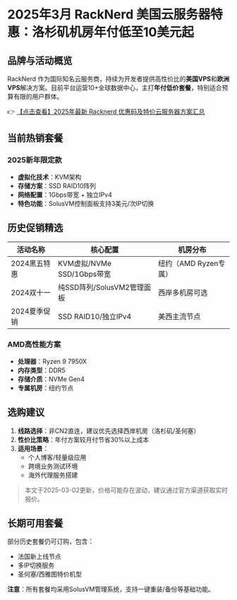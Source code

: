 # 2025年3月 RackNerd 美国云服务器特惠：洛杉矶机房年付低至10美元起

## 品牌与活动概览
RackNerd 作为国际知名云服务商，持续为开发者提供高性价比的**美国VPS**和**欧洲VPS**解决方案。目前平台运营10+全球数据中心，主打**年付低价套餐**，特别适合预算有限的用户群体。

👉 [【点击查看】2025年最新 Racknerd 优惠码及特价云服务器方案汇总](https://bit.ly/Rack_Nerd)

## 当前热销套餐
### 2025新年限定款
- **虚拟化技术**：KVM架构
- **存储方案**：SSD RAID10阵列
- **网络配置**：1Gbps带宽 + 独立IPv4
- **特色功能**：SolusVM控制面板支持3美元/次IP切换

## 历史促销精选
| 活动名称       | 核心配置                          | 机房分布                  |
|----------------|-----------------------------------|---------------------------|
| 2024黑五特惠   | KVM虚拟/NVMe SSD/1Gbps带宽        | 纽约（AMD Ryzen专属）     |
| 2024双十一     | 纯SSD阵列/SolusVM2管理面板        | 西岸多机房可选            |
| 2024夏季促销   | SSD RAID10/独立IPv4               | 美西主流节点              |

### AMD高性能方案
- **处理器**：Ryzen 9 7950X
- **内存类型**：DDR5
- **存储介质**：NVMe Gen4
- **专属机房**：纽约节点

## 选购建议
1. **线路选择**：非CN2直连，建议优先选择西岸机房（洛杉矶/圣何塞）
2. **性价比策略**：年付方案较月付节省30%以上成本
3. **适用场景**：
   - 个人博客/轻量级应用
   - 跨境业务测试环境
   - 海外代理服务搭建

> 本文于2025-03-02更新，价格可能存在波动，建议通过官方渠道获取实时报价。

## 长期可用套餐
部分历史套餐仍可订购，包含：
- 法国新上线节点
- 多IP切换服务
- 圣何塞/西雅图特价机型

**注意**：所有套餐均采用SolusVM管理系统，支持一键重装/备份等基础功能。